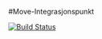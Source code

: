 #Move-Integrasjonspunkt

[![Build Status](https://travis-ci.org/difi/move-integrasjonspunkt.svg?branch=master)](https://travis-ci.org/difi/move-integrasjonspunkt)

